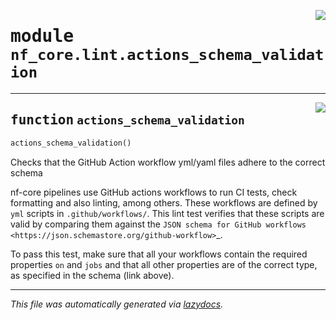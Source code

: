 <!-- markdownlint-disable -->

<a href="../../../../../../tools/nf_core/lint/actions_schema_validation.py#L0"><img align="right" style="float:right;" src="https://img.shields.io/badge/-source-cccccc?style=flat-square"></a>

# <kbd>module</kbd> `nf_core.lint.actions_schema_validation`

---

<a href="../../../../../../tools/nf_core/lint/actions_schema_validation.py#L12"><img align="right" style="float:right;" src="https://img.shields.io/badge/-source-cccccc?style=flat-square"></a>

## <kbd>function</kbd> `actions_schema_validation`

```python
actions_schema_validation()
```

Checks that the GitHub Action workflow yml/yaml files adhere to the correct schema

nf-core pipelines use GitHub actions workflows to run CI tests, check formatting and also linting, among others. These workflows are defined by `yml` scripts in `.github/workflows/`. This lint test verifies that these scripts are valid by comparing them against the `JSON schema for GitHub workflows <https://json.schemastore.org/github-workflow>`\_.

To pass this test, make sure that all your workflows contain the required properties `on` and `jobs` and that all other properties are of the correct type, as specified in the schema (link above).

---

_This file was automatically generated via [lazydocs](https://github.com/ml-tooling/lazydocs)._
